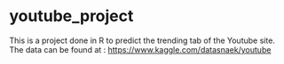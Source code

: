# youtube_project
This is a project done in R to predict the trending tab of the Youtube site. 
The data can be found at : https://www.kaggle.com/datasnaek/youtube 
